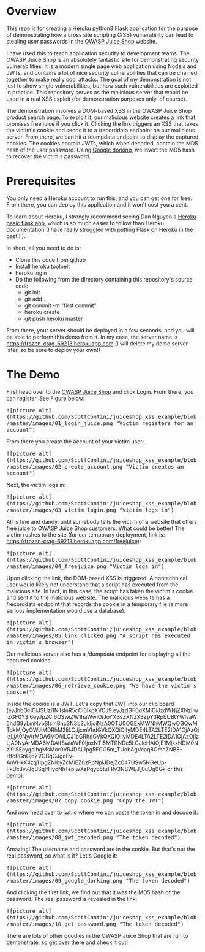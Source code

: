 # Overview

This repo is for creating a [Heroku](https://www.Heroku.com/) python3 Flask application for the purpose of demonstrating how a cross site scripting (XSS) vulnerability
can lead to stealing user passwords in the [OWASP Juice Shop](https://juice-shop.herokuapp.com/) website.

I have used this to teach application security to development teams.  The OWASP Juice Shop is an absolutely fantastic site for demonstrating
security vulnerabilities.  It is a modern single page web application using Nodejs and JWTs, and contains a lot of nice security
vulnerabilities that can be chained together to make really cool attacks.  The goal of my demonstration is not just to show single vulnerabilities, but
how  such vulnerabilities are  exploited in practice.  This repository serves as the malicious server that would be used in a real XSS exploit (for demonstration purposes only, of
course).

The demonstration involves a DOM-based XSS in the OWASP Juice Shop product search page.  To exploit it, our malicious website creates a link that promises free
juice if you click it.  Clicking the link triggers an XSS that takes the victim's cookie and sends it to a /recorddata endpoint on our malicious server.
From there, we can hit a /dumpdata endpoint to display the captured cookies.  The cookies contain JWTs, which when decoded, contain the MD5 hash
of the user password.  Using [Google dorking](https://en.wikipedia.org/wiki/Google_hacking), we invert the MD5 hash to recover the victim's password.

# Prerequisites

You only need a Heroku account to run this, and you can get one for free.  From there, you can deploy this application and it won't cost you a cent.

To learn about Heroku, I strongly recommend seeing Dan Nguyen's [Heroku basic flask app](https://github.com/datademofun/Heroku-basic-flask), which
is so much easier to follow than Heroku documentation (I have really struggled with putting Flask on Heroku in the past!!!).

In short, all you need to do is:

* Clone this code from github
* Install heroku toolbelt
* heroku login
* Do the following from the directory containing this repository's source code
    * git init
    * git add .
    * git commit -m "first commit"
    * heroku create
    * git push heroku master


From there, your server should be deployed in a few seconds, and you will be able to perform this demo from it.
In my case, the server name is https://frozen-crag-69213.herokuapp.com (I will delete my demo server later, so be sure to deploy your own!)

# The Demo

First head over to the [OWASP Juice Shop](https://juice-shop.herokuapp.com/) and click Login.  From there, you can register.  See Figure below:

<kbd>
![picture alt](https://github.com/ScottContini/juiceshop_xss_example/blob/master/images/01_login_juice.png "Victim registers for an account")
</kbd>


From there you create the account of your victim user:

<kbd>
![picture alt](https://github.com/ScottContini/juiceshop_xss_example/blob/master/images/02_create_account.png "Victim creates an account")</kbd>


Next, the victim logs in:

<kbd>
![picture alt](https://github.com/ScottContini/juiceshop_xss_example/blob/master/images/03_victim_login.png "Victim logs in")
</kbd>

All is fine and dandy, until somebody tells the victim of a website that offers free juice to OWASP Juice Shop customers.  What could be better!
The victim rushes to the site (for our temporary deployment, link is: https://frozen-crag-69213.herokuapp.com/freejuice):

<kbd>
![picture alt](https://github.com/ScottContini/juiceshop_xss_example/blob/master/images/04_freejuice.png "Victim logs in")
</kbd>

Upon clicking the link, the DOM-based XSS is triggered.  A nontechnical user would likely not understand that a script has executed from the malicious site.
In fact, in this case, the script has taken the victim's cookie and sent it to the malicious website.  The malicious website has a /recorddata endpoint
that records the cookie in a temporary file (a more serious implementation would use a database).

<kbd>
![picture alt](https://github.com/ScottContini/juiceshop_xss_example/blob/master/images/05_link_clicked.png "A script has executed in victim's browser")
</kbd>

Our malicious server also has a /dumpdata endpoint for displaying all the captured cookies.


<kbd>
![picture alt](https://github.com/ScottContini/juiceshop_xss_example/blob/master/images/06_retrieve_cookie.png "We have the victim's cookie!")
</kbd>

Inside the cookie is a JWT.  Let's copy that JWT into our clip board (eyJhbGciOiJSUzI1NiIsInR5cCI6IkpXVCJ9.eyJzdGF0dXMiOiJzdWNjZXNzIiwiZGF0YSI6eyJpZCI6OSwiZW1haWwiOiJoYXBsZXNzX3ZpY3RpbUBtYWlsaW5hdG9yLmNvbSIsInBhc3N3b3JkIjoiNzA0OTU0OGExMWNhMWQwOGQwMTdkMjQyOWJiMDRhM2IiLCJjcmVhdGVkQXQiOiIyMDE4LTA2LTE2IDA1OjAzOjIzLjA0NyArMDA6MDAiLCJ1cGRhdGVkQXQiOiIyMDE4LTA2LTE2IDA1OjAzOjIzLjA0NyArMDA6MDAifSwiaWF0IjoxNTI5MTI1NDc5LCJleHAiOjE1MjkxNDM0Nzl9.SEeygolhgMsMor0VRJDAL1pg5FGG5m_TUobAgVcaq8OmnZNB8-HfoPGnGj6ZVOBgCJgqEv-AnVHkX4zq11pgZNlbyZcMiEZ0zPpNpiJDejZc047USw5NGeUp-FkUcJv7JgBSqlfHyoNhTepiwXsPgy65tuFRv3NSWEJ_0uUg0Gk or this demo):

<kbd>
![picture alt](https://github.com/ScottContini/juiceshop_xss_example/blob/master/images/07_copy_cookie.png "Copy the JWT")
</kbd>

And now head over to [jwt.io](https://jwt.io/) where we can paste the token in and decode it:

<kbd>
![picture alt](https://github.com/ScottContini/juiceshop_xss_example/blob/master/images/08_jwt_decoded.png "The token decoded")
</kbd>

Amazing!  The username and password are in the cookie.  But that's not the real password, so what is it?  Let's Google it:

<kbd>
![picture alt](https://github.com/ScottContini/juiceshop_xss_example/blob/master/images/09_google_dorking.png "The token decoded")
</kbd>

And clicking the first link, we find out that it was the MD5 hash of the password.  The real password is revealed in the link:

<kbd>
![picture alt](https://github.com/ScottContini/juiceshop_xss_example/blob/master/images/10_get_password.png "The token decoded")
</kbd>

There are lots of other goodies in the OWASP Juice Shop that are fun to demonstrate, so get over there and check it out!





